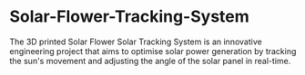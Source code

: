 # Solar-Flower-Tracking-System
The 3D printed Solar Flower Solar Tracking System is an innovative engineering project that aims to optimise solar power generation by tracking the sun's movement and adjusting the angle of the solar panel in real-time. 

